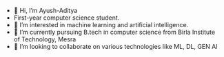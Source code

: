 - 👋 Hi, I’m Ayush-Aditya
- First-year computer science student.
- 👀 I’m interested in machine learning and artificial intelligence.
- 🌱 I’m currently pursuing B.tech in computer science from Birla Institute of Technology, Mesra 
- 💞️ I’m looking to collaborate on various technologies like ML, DL, GEN AI
  

<!---
Ayush-Aditya/Ayush-Aditya is a ✨ special ✨ repository because its `README.md` (this file) appears on your GitHub profile.
You can click the Preview link to take a look at your changes.
--->
